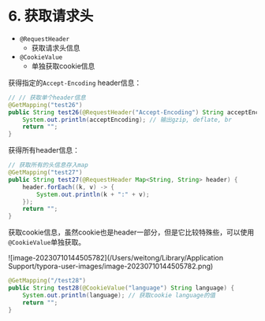 # 6. 获取请求头

* `@RequestHeader`
  * 获取请求头信息
* `@CookieValue`
  * 单独获取cookie信息



获得指定的`Accept-Encoding` header信息：

```java
// // 获取单个header信息
@GetMapping("test26")
public String test26(@RequestHeader("Accept-Encoding") String acceptEncoding) {
    System.out.println(acceptEncoding); // 输出gzip, deflate, br
    return "";
}
```



获得所有header信息：

```java
// 获取所有的头信息存入map
@GetMapping("test27")
public String test27(@RequestHeader Map<String, String> header) {
    header.forEach((k, v) -> {
        System.out.println(k + ":" + v);
    });
    return "";
}
```



获取cookie信息，虽然cookie也是header一部分，但是它比较特殊些，可以使用`@CookieValue`单独获取。

![image-20230710144505782](/Users/weitong/Library/Application Support/typora-user-images/image-20230710144505782.png)

```java
@GetMapping("/test28")
public String test28(@CookieValue("language") String language) {
    System.out.println(language); // 获取cookie language的值
    return "";
}
```


